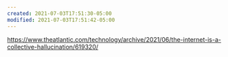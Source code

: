 ```yaml
---
created: 2021-07-03T17:51:30-05:00
modified: 2021-07-03T17:51:42-05:00
---
```


https://www.theatlantic.com/technology/archive/2021/06/the-internet-is-a-collective-hallucination/619320/
